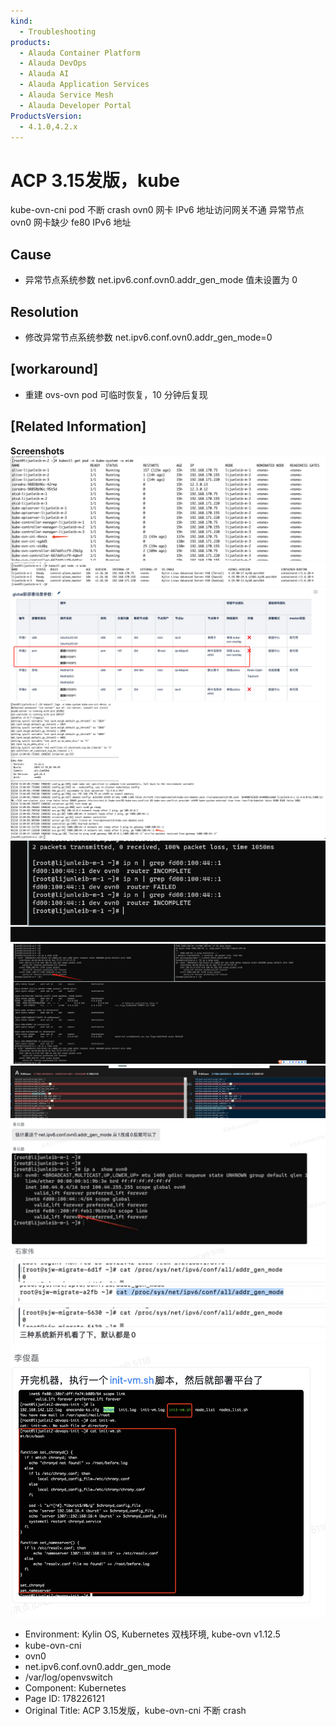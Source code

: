 ```yaml
---
kind:
  - Troubleshooting
products:
  - Alauda Container Platform
  - Alauda DevOps
  - Alauda AI
  - Alauda Application Services
  - Alauda Service Mesh
  - Alauda Developer Portal
ProductsVersion:
  - 4.1.0,4.2.x
---
```

<!-- A type of document that involves encountering a fault, diagnosing it, performing root cause analysis, and providing solutions. -->

# ACP 3.15发版，kube

kube-ovn-cni pod 不断 crash ovn0 网卡 IPv6 地址访问网关不通 异常节点 ovn0 网卡缺少 fe80 IPv6 地址

## Cause
- 异常节点系统参数 net.ipv6.conf.ovn0.addr_gen_mode 值未设置为 0

## Resolution
- 修改异常节点系统参数 net.ipv6.conf.ovn0.addr_gen_mode=0

## [workaround]
- 重建 ovs-ovn pod 可临时恢复，10 分钟后复现

## [Related Information]
**Screenshots**
![](assets/acp-3-15fa-ban-kube-ovn-cni-bu-duan-crash/image-2023-12-19_9-31-37.png)
![](assets/acp-3-15fa-ban-kube-ovn-cni-bu-duan-crash/image-2023-12-19_9-32-29.png)
![](assets/acp-3-15fa-ban-kube-ovn-cni-bu-duan-crash/image-2023-12-19_9-40-43.png)
![](assets/acp-3-15fa-ban-kube-ovn-cni-bu-duan-crash/image-2023-12-19_9-33-9.png)
![](assets/acp-3-15fa-ban-kube-ovn-cni-bu-duan-crash/image-2023-12-19_9-41-51.png)
![](assets/acp-3-15fa-ban-kube-ovn-cni-bu-duan-crash/image-2023-12-19_9-43-5.png)
![](assets/acp-3-15fa-ban-kube-ovn-cni-bu-duan-crash/image-2023-12-19_9-44-8.png)
![](assets/acp-3-15fa-ban-kube-ovn-cni-bu-duan-crash/image-2023-12-19_9-46-50.png)
![](assets/acp-3-15fa-ban-kube-ovn-cni-bu-duan-crash/image-2023-12-19_9-47-53.png)
![](assets/acp-3-15fa-ban-kube-ovn-cni-bu-duan-crash/image-2023-12-19_9-48-49.png)
- Environment: Kylin OS, Kubernetes 双栈环境, kube-ovn v1.12.5
- kube-ovn-cni
- ovn0
- net.ipv6.conf.ovn0.addr_gen_mode
- /var/log/openvswitch
- Component: Kubernetes
- Page ID: 178226121
- Original Title: ACP 3.15发版，kube-ovn-cni 不断 crash
